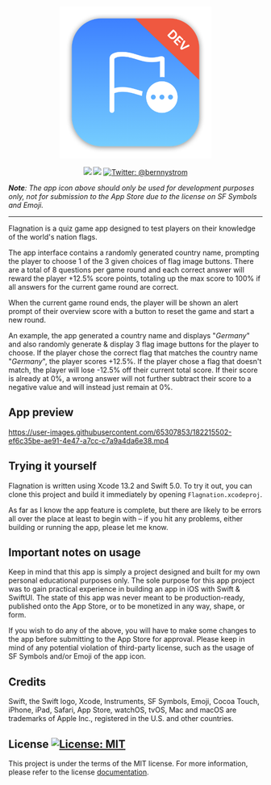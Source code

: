 <p align="center">
    <img src="./Flagnation/Assets.xcassets/AppIcon.appiconset/mac512.png" alt="Flagnation logo" width="300" maxHeight="171" />
</p>

<p align="center">
    <img src="https://img.shields.io/badge/iOS-15.0+-blue.svg" />
    <img src="https://img.shields.io/badge/Swift-5.0-orange.svg" />
    <a href="https://twitter.com/bernnystrom">
        <img src="https://img.shields.io/badge/Contact-@bernnystrom-lightgrey.svg?style=flat" alt="Twitter: @bernnystrom" />
    </a>
</p>

  ***Note**: The app icon above should only be used for development purposes only, not for submission to the App Store due to the license on SF Symbols and Emoji.*

 <hr />

Flagnation is a quiz game app designed to test players on their knowledge of the world's nation flags.

The app interface contains a randomly generated country name, prompting the player to choose 1 of the 3 given choices of flag image buttons. There are a total of 8 questions per game round and each correct answer will reward the player +12.5% score points, totaling up the max score to 100% if all answers for the current game round are correct.

When the current game round ends, the player will be shown an alert prompt of their overview score with a button to reset the game and start a new round.

An example, the app generated a country name and displays "*Germany*" and also randomly generate & display 3 flag image buttons for the player to choose. If the player chose the correct flag that matches the country name "*Germany*", the player scores +12.5%. If the player chose a flag that doesn't match, the player will lose -12.5% off their current total score. If their score is already at 0%, a wrong answer will not further subtract their score to a negative value and will instead just remain at 0%.

## App preview

https://user-images.githubusercontent.com/65307853/182215502-ef6c35be-ae91-4e47-a7cc-c7a9a4da6e38.mp4

## Trying it yourself

Flagnation is written using Xcode 13.2 and Swift 5.0. To try it out, you can clone this project and build it immediately by opening `Flagnation.xcodeproj`.

As far as I know the app feature is complete, but there are likely to be errors all over the place at least to begin with – if you hit any problems, either building or running the app, please let me know.

## Important notes on usage

Keep in mind that this app is simply a project designed and built for my own personal educational purposes only. The sole purpose for this app project was to gain practical experience in building an app in iOS with Swift & SwiftUI. The state of this app was never meant to be production-ready, published onto the App Store, or to be monetized in any way, shape, or form.

If you wish to do any of the above, you will have to make some changes to the app before submitting to the App Store for approval. Please keep in mind of any potential violation of third-party license, such as the usage of SF Symbols and/or Emoji of the app icon.

## Credits

Swift, the Swift logo, Xcode, Instruments, SF Symbols, Emoji, Cocoa Touch, iPhone, iPad, Safari, App Store, watchOS, tvOS, Mac and macOS are trademarks of Apple Inc., registered in the U.S. and other countries.

## License <a aria-label="Flagnation is free to use" href="https://choosealicense.com/licenses/mit/" target="_blank"><img alt="License: MIT" src="https://img.shields.io/badge/License-MIT-success.svg?style=flat-square&color=33CC12" target="_blank" /></a>

This project is under the terms of the MIT license. For more information, please refer to the license [documentation](LICENSE).
